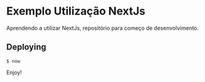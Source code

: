 # Exemplo Utilização NextJs
Aprendendo a utilizar NextJs, repositório para começo de desenvolvimento.

## Deploying
```shell
$ now
```


Enjoy!
